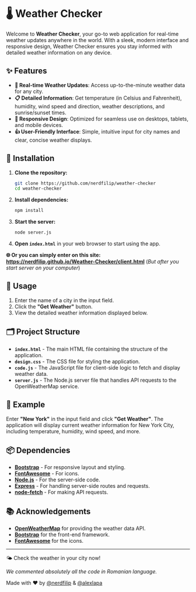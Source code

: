 # 🌡️ Weather Checker

Welcome to **Weather Checker**, your go-to web application for real-time weather updates anywhere in the world. With a sleek, modern interface and responsive design, Weather Checker ensures you stay informed with detailed weather information on any device.

## ✨ Features

- **🔄 Real-time Weather Updates**: Access up-to-the-minute weather data for any city.
- **📋 Detailed Information**: Get temperature (in Celsius and Fahrenheit), humidity, wind speed and direction, weather descriptions, and sunrise/sunset times.
- **📱 Responsive Design**: Optimized for seamless use on desktops, tablets, and mobile devices.
- **👍 User-Friendly Interface**: Simple, intuitive input for city names and clear, concise weather displays.

## 🚀 Installation

1. **Clone the repository:**
    ```bash
    git clone https://github.com/nerdfilip/weather-checker
    cd weather-checker
    ```

2. **Install dependencies:**
    ```bash
    npm install
    ```

3. **Start the server:**
    ```bash
    node server.js
    ```

4. **Open `index.html`** in your web browser to start using the app.

**🌐 Or you can simply enter on this site: https://nerdfilip.github.io/Weather-Checker/client.html** (*But after you start server on your computer*)

## 📖 Usage

1. Enter the name of a city in the input field.
2. Click the **"Get Weather"** button.
3. View the detailed weather information displayed below.

## 🗂️ Project Structure

- **`index.html`** - The main HTML file containing the structure of the application.
- **`design.css`** - The CSS file for styling the application.
- **`code.js`** - The JavaScript file for client-side logic to fetch and display weather data.
- **`server.js`** - The Node.js server file that handles API requests to the OpenWeatherMap service.

## 🌟 Example

Enter **"New York"** in the input field and click **"Get Weather"**. The application will display current weather information for New York City, including temperature, humidity, wind speed, and more.

## 📦 Dependencies

- [**Bootstrap**](https://getbootstrap.com/) - For responsive layout and styling.
- [**FontAwesome**](https://fontawesome.com/) - For icons.
- [**Node.js**](https://nodejs.org/) - For the server-side code.
- [**Express**](https://expressjs.com/) - For handling server-side routes and requests.
- [**node-fetch**](https://www.npmjs.com/package/node-fetch) - For making API requests.

## 📚 Acknowledgements

- [**OpenWeatherMap**](https://openweathermap.org/) for providing the weather data API.
- [**Bootstrap**](https://getbootstrap.com/) for the front-end framework.
- [**FontAwesome**](https://fontawesome.com/) for the icons.

---

🌤️ Check the weather in your city now!

*We commented absolutely all the code in Romanian language.*

Made with ❤️ by [@nerdfilip](https://github.com/nerdfilip) & [@alexlapa](https://github.com/AlexandruLapa)
